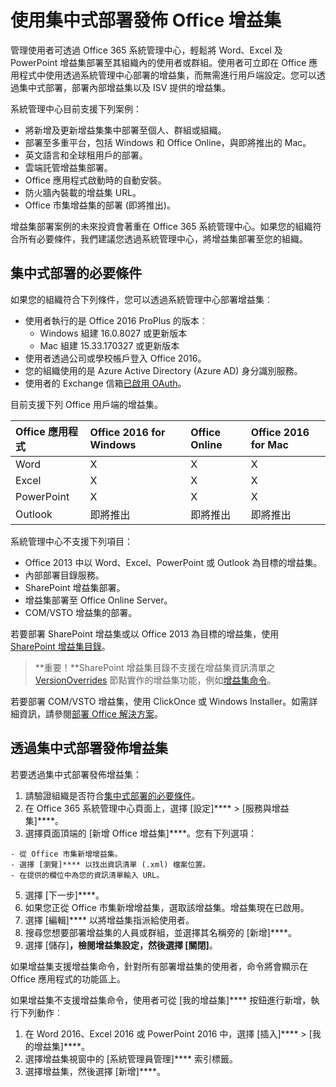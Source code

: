 # <a name="use-centralized-deployment-to-publish-office-add-ins"></a>使用集中式部署發佈 Office 增益集

管理使用者可透過 Office 365 系統管理中心，輕鬆將 Word、Excel 及 PowerPoint 增益集部署至其組織內的使用者或群組。使用者可立即在 Office 應用程式中使用透過系統管理中心部署的增益集，而無需進行用戶端設定。您可以透過集中式部署，部署內部增益集以及 ISV 提供的增益集。

系統管理中心目前支援下列案例：

- 將新增及更新增益集集中部署至個人、群組或組織。
- 部署至多重平台，包括 Windows 和 Office Online，與即將推出的 Mac。
- 英文語言和全球租用戶的部署。
- 雲端託管增益集部署。
- Office 應用程式啟動時的自動安裝。
- 防火牆內裝載的增益集 URL。
- Office 市集增益集的部署 (即將推出)。

<!--
The admin center also includes a pre-deployment validation checking service.
-->

增益集部署案例的未來投資會著重在 Office 365 系統管理中心。如果您的組織符合所有必要條件，我們建議您透過系統管理中心，將增益集部署至您的組織。

## <a name="prerequisites-for-centralized-deployment"></a>集中式部署的必要條件 

如果您的組織符合下列條件，您可以透過系統管理中心部署增益集︰

- 使用者執行的是 Office 2016 ProPlus 的版本︰
    - Windows 組建 16.0.8027 或更新版本
    - Mac 組建 15.33.170327 或更新版本
- 使用者透過公司或學校帳戶登入 Office 2016。
- 您的組織使用的是 Azure Active Directory (Azure AD) 身分識別服務。
- 使用者的 Exchange 信箱[已啟用 OAuth](https://msdn.microsoft.com/en-us/library/office/dn626019(v=exchg.150).aspx#Anchor_0)。

目前支援下列 Office 用戶端的增益集。 

|**Office 應用程式**|**Office 2016 for Windows**|**Office Online**|**Office 2016 for Mac**|
|:---------------------|:--------------------------|:--------------|:------------------|
|Word|X|X|X|
|Excel|X|X|X|
|PowerPoint|X|X|X|
|Outlook|即將推出|即將推出|即將推出|

系統管理中心不支援下列項目：

- Office 2013 中以 Word、Excel、PowerPoint 或 Outlook 為目標的增益集。
- 內部部署目錄服務。
- SharePoint 增益集部署。
- 增益集部署至 Office Online Server。
- COM/VSTO 增益集的部署。

若要部署 SharePoint 增益集或以 Office 2013 為目標的增益集，使用 [SharePoint 增益集目錄](publish-task-pane-and-content-add-ins-to-an-add-in-catalog.md)。

>**重要！**SharePoint 增益集目錄不支援在增益集資訊清單之 [VersionOverrides](../../reference/manifest/versionoverrides.md) 節點實作的增益集功能，例如[增益集命令](../design/add-in-commands.md)。 

若要部署 COM/VSTO 增益集，使用 ClickOnce 或 Windows Installer。如需詳細資訊，請參閱[部署 Office 解決方案](https://msdn.microsoft.com/en-us/library/bb386179.aspx)。

<!-- Need URL on SOC site.
For more information about requirements, see [centralized deployment eligibility]().
-->

## <a name="publish-an-add-in-via-centralized-deployment"></a>透過集中式部署發佈增益集

若要透過集中式部署發佈增益集：

1.    請驗證組織是否符合[集中式部署的必要條件](#prerequisites-for-centralized-deployment)。
2.    在 Office 365 系統管理中心頁面上，選擇 [設定]**** > [服務與增益集]****。
3.    選擇頁面頂端的 [新增 Office 增益集]****。您有下列選項：

    - 從 Office 市集新增增益集。
    - 選擇 [瀏覽]**** 以找出資訊清單 (.xml) 檔案位置。
    - 在提供的欄位中為您的資訊清單輸入 URL。

5.    選擇 [下一步]****。
6.    如果您正從 Office 市集新增增益集，選取該增益集。增益集現在已啟用。 
7.    選擇 [編輯]**** 以將增益集指派給使用者。 
8.    搜尋您想要部署增益集的人員或群組，並選擇其名稱旁的 [新增]****。
9.    選擇 [儲存]****，檢閱增益集設定，然後選擇 [關閉]****。


如果增益集支援增益集命令，針對所有部署增益集的使用者，命令將會顯示在 Office 應用程式的功能區上。 

如果增益集不支援增益集命令，使用者可從 [我的增益集]**** 按鈕進行新增，執行下列動作︰

1.    在 Word 2016、Excel 2016 或 PowerPoint 2016 中，選擇 [插入]**** > [我的增益集]****。
2.    選擇增益集視窗中的 [系統管理員管理]**** 索引標籤。
3.    選擇增益集，然後選擇 [新增]****。 

